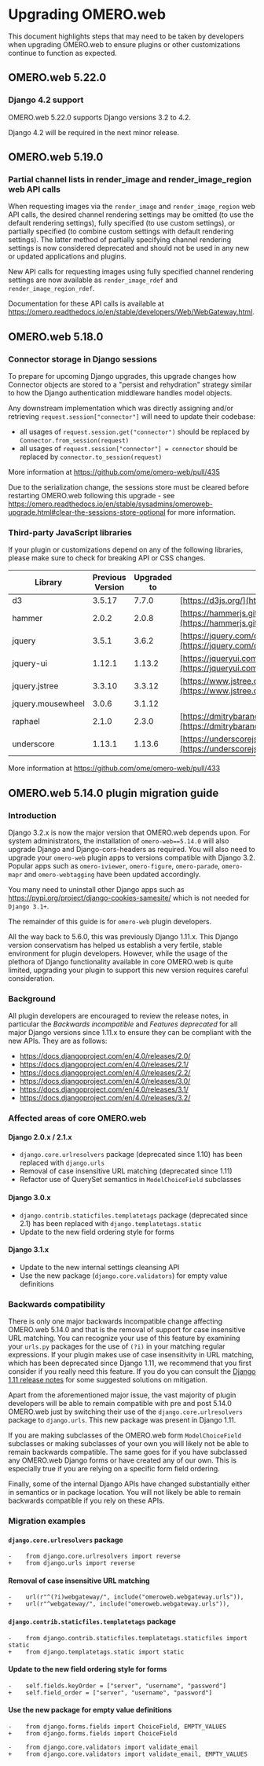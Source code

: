 # Upgrading OMERO.web

This document highlights steps that may need to be taken by developers
when upgrading OMERO.web to ensure plugins or other customizations
continue to function as expected.

## OMERO.web 5.22.0

### Django 4.2 support

OMERO.web 5.22.0 supports Django versions 3.2 to 4.2.

Django 4.2 will be required in the next minor release.

## OMERO.web 5.19.0

### Partial channel lists in render_image and render_image_region web API calls

When requesting images via the `render_image` and `render_image_region` web API
calls, the desired channel rendering settings may be omitted (to use the
default rendering settings), fully specified (to use custom settings), or 
partially specified (to combine custom settings with default rendering 
settings).  The latter method of partially specifying channel rendering settings
is now considered deprecated and should not be used in any new or updated
applications and plugins.

New API calls for requesting images using fully specified channel rendering
settings are now available as `render_image_rdef` and 
`render_image_region_rdef`.

Documentation for these API calls is available at
https://omero.readthedocs.io/en/stable/developers/Web/WebGateway.html.

## OMERO.web 5.18.0

### Connector storage in Django sessions

To prepare for upcoming Django upgrades, this upgrade changes how Connector 
objects are stored to a "persist and rehydration" strategy similar to how the 
Django authentication middleware handles model objects. 

Any downstream implementation which was directly assigning and/or retrieving 
`request.session["connector"]` will need to update their codebase:

- all usages of `request.session.get("connector")` should be replaced 
  by `Connector.from_session(request)`
- all usages of `request.session["connector"] = connector` should be 
  replaced by `connector.to_session(request)`

More information at https://github.com/ome/omero-web/pull/435

Due to the serialization change, the sessions store must be cleared before
restarting OMERO.web following this upgrade - see
https://omero.readthedocs.io/en/stable/sysadmins/omeroweb-upgrade.html#clear-the-sessions-store-optional
for more information.

### Third-party JavaScript libraries

If your plugin or customizations depend on any of the following libraries, please
make sure to check for breaking API or CSS changes.

| Library           | Previous Version | Upgraded to | Link                                                                                                                           |
|-------------------|------------------|-------------|--------------------------------------------------------------------------------------------------------------------------------|
| d3                | 3.5.17           | 7.7.0       | [https://d3js.org/](https://d3js.org/)                                                                                         |
| hammer            | 2.0.2            | 2.0.8       | [https://hammerjs.github.io/](https://hammerjs.github.io/)                                                                     |
| jquery            | 3.5.1            | 3.6.2       | [https://jquery.com/download/](https://jquery.com/download/)                                                                   |
| jquery-ui         | 1.12.1           | 1.13.2      | [https://jqueryui.com/download/](https://jqueryui.com/download/)                                                               |
| jquery.jstree     | 3.3.10           | 3.3.12      | [https://www.jstree.com/](https://www.jstree.com/)                                                                             |
| jquery.mousewheel | 3.0.6            | 3.1.12      |                                                                                                                                |
| raphael           | 2.1.0            | 2.3.0       | [https://dmitrybaranovskiy.github.io/raphael/](https://dmitrybaranovskiy.github.io/raphael/)                                   |
| underscore        | 1.13.1           | 1.13.6      | [https://underscorejs.org/](https://underscorejs.org/)                                                                         |

More information at https://github.com/ome/omero-web/pull/433

## OMERO.web 5.14.0 plugin migration guide

### Introduction

Django 3.2.x is now the major version that OMERO.web depends upon. For system administrators, the installation of `omero-web==5.14.0` will also upgrade Django and Django-cors-headers as required.
You will also need to upgrade your `omero-web` plugin apps to versions compatible with Django 3.2.
Popular apps such as `omero-iviewer`, `omero-figure`, `omero-parade`, `omero-mapr`
and `omero-webtagging` have been updated accordingly.

You many need to uninstall other Django apps such as https://pypi.org/project/django-cookies-samesite/ which is not needed for `Django 3.1+`.

The remainder of this guide is for `omero-web` plugin developers.

All the way back to 5.6.0, this was previously Django 1.11.x. This Django version conservatism has helped us establish a very fertile, stable environment for plugin developers. However, while the usage of the plethora of Django functionality available in core OMERO.web is quite limited, upgrading your plugin to support this new version requires careful consideration.

### Background

All plugin developers are encouraged to review the release notes, in particular the *Backwards incompatible* and *Features deprecated* for all major Django versions since 1.11.x to ensure they can be compliant with the new APIs. They are as follows:

* https://docs.djangoproject.com/en/4.0/releases/2.0/
* https://docs.djangoproject.com/en/4.0/releases/2.1/
* https://docs.djangoproject.com/en/4.0/releases/2.2/
* https://docs.djangoproject.com/en/4.0/releases/3.0/
* https://docs.djangoproject.com/en/4.0/releases/3.1/
* https://docs.djangoproject.com/en/4.0/releases/3.2/

### Affected areas of core OMERO.web

#### Django 2.0.x / 2.1.x

* `django.core.urlresolvers` package (deprecated since 1.10) has been replaced with `django.urls`
* Removal of case insensitive URL matching (deprecated since 1.11)
* Refactor use of QuerySet semantics in `ModelChoiceField` subclasses

#### Django 3.0.x

* `django.contrib.staticfiles.templatetags` package (deprecated since 2.1) has been replaced with `django.templatetags.static`
* Update to the new field ordering style for forms

#### Django 3.1.x

* Update to the new internal settings cleansing API
* Use the new package (`django.core.validators`) for empty value definitions

### Backwards compatibility

There is only one major backwards incompatible change affecting OMERO.web 5.14.0 and that is the removal of support for case insensitive URL matching. You can recognize your use of this feature by examining your `urls.py` packages for the use of `(?i)` in your matching regular expressions. If your plugin makes use of case insensitivity in URL matching, which has been deprecated since Django 1.11, we recommend that you first consider if you really need this feature. If you do you can consult the [Django 1.11 release notes](https://docs.djangoproject.com/en/4.0/releases/1.11/) for some suggested solutions on mitigation.

Apart from the aforementioned major issue, the vast majority of plugin developers will be able to remain compatible with pre and post 5.14.0 OMERO.web just by switching their use of the `django.core.urlresolvers` package to `django.urls`. This new package was present in Django 1.11.

If you are making subclasses of the OMERO.web form `ModelChoiceField` subclasses or making subclasses of your own you will likely not be able to remain backwards compatible. The same goes for if you have subclassed any OMERO.web Django forms or have created any of our own. This is especially true if you are relying on a specific form field ordering.

Finally, some of the internal Django APIs have changed substantially either in semantics or in package location. You will not likely be able to remain backwards compatible if you rely on these APIs.

### Migration examples

#### `django.core.urlresolvers` package

```
-    from django.core.urlresolvers import reverse
+    from django.urls import reverse
```

#### Removal of case insensitive URL matching

```
-    url(r"^(?i)webgateway/", include("omeroweb.webgateway.urls")),
+    url(r"^webgateway/", include("omeroweb.webgateway.urls")),
```

#### `django.contrib.staticfiles.templatetags` package

```
-    from django.contrib.staticfiles.templatetags.staticfiles import static
+    from django.templatetags.static import static
```

#### Update to the new field ordering style for forms

```
-    self.fields.keyOrder = ["server", "username", "password"]
+    self.field_order = ["server", "username", "password"]
```

#### Use the new package for empty value definitions

```
-    from django.forms.fields import ChoiceField, EMPTY_VALUES
+    from django.forms.fields import ChoiceField

-    from django.core.validators import validate_email
+    from django.core.validators import validate_email, EMPTY_VALUES
```
